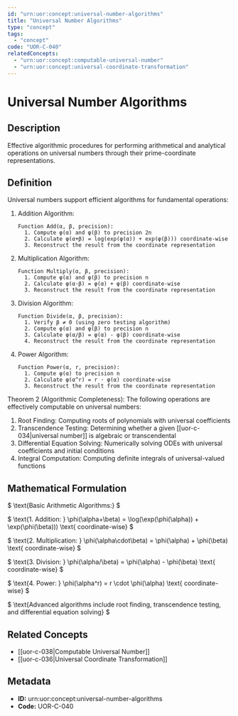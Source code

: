 ```yaml
---
id: "urn:uor:concept:universal-number-algorithms"
title: "Universal Number Algorithms"
type: "concept"
tags:
  - "concept"
code: "UOR-C-040"
relatedConcepts:
  - "urn:uor:concept:computable-universal-number"
  - "urn:uor:concept:universal-coordinate-transformation"
---
```


# Universal Number Algorithms

## Description

Effective algorithmic procedures for performing arithmetical and analytical operations on universal numbers through their prime-coordinate representations.

## Definition

Universal numbers support efficient algorithms for fundamental operations:

1. Addition Algorithm:
   ```
   Function Add(α, β, precision):
     1. Compute φ(α) and φ(β) to precision 2n
     2. Calculate φ(α+β) = log(exp(φ(α)) + exp(φ(β))) coordinate-wise
     3. Reconstruct the result from the coordinate representation
   ```

2. Multiplication Algorithm:
   ```
   Function Multiply(α, β, precision):
     1. Compute φ(α) and φ(β) to precision n
     2. Calculate φ(α·β) = φ(α) + φ(β) coordinate-wise
     3. Reconstruct the result from the coordinate representation
   ```

3. Division Algorithm:
   ```
   Function Divide(α, β, precision):
     1. Verify β ≠ 0 (using zero testing algorithm)
     2. Compute φ(α) and φ(β) to precision n
     3. Calculate φ(α/β) = φ(α) - φ(β) coordinate-wise
     4. Reconstruct the result from the coordinate representation
   ```

4. Power Algorithm:
   ```
   Function Power(α, r, precision):
     1. Compute φ(α) to precision n
     2. Calculate φ(α^r) = r · φ(α) coordinate-wise
     3. Reconstruct the result from the coordinate representation
   ```

Theorem 2 (Algorithmic Completeness): The following operations are effectively computable on universal numbers:

1. Root Finding: Computing roots of polynomials with universal coefficients
2. Transcendence Testing: Determining whether a given [[uor-c-034|universal number]] is algebraic or transcendental
3. Differential Equation Solving: Numerically solving ODEs with universal coefficients and initial conditions
4. Integral Computation: Computing definite integrals of universal-valued functions

## Mathematical Formulation

$
\text{Basic Arithmetic Algorithms:}
$

$
\text{1. Addition: } \phi(\alpha+\beta) = \log(\exp(\phi(\alpha)) + \exp(\phi(\beta))) \text{ coordinate-wise}
$

$
\text{2. Multiplication: } \phi(\alpha\cdot\beta) = \phi(\alpha) + \phi(\beta) \text{ coordinate-wise}
$

$
\text{3. Division: } \phi(\alpha/\beta) = \phi(\alpha) - \phi(\beta) \text{ coordinate-wise}
$

$
\text{4. Power: } \phi(\alpha^r) = r \cdot \phi(\alpha) \text{ coordinate-wise}
$

$
\text{Advanced algorithms include root finding, transcendence testing, and differential equation solving}
$

## Related Concepts

- [[uor-c-038|Computable Universal Number]]
- [[uor-c-036|Universal Coordinate Transformation]]

## Metadata

- **ID:** urn:uor:concept:universal-number-algorithms
- **Code:** UOR-C-040
